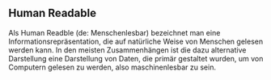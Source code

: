 ## Human Readable
Als Human Readble (de: Menschenlesbar) bezeichnet man eine Informationsrepräsentation, die auf natürliche Weise von Menschen gelesen werden kann. In den meisten Zusammenhängen ist die dazu alternative Darstellung eine Darstellung von Daten, die primär gestaltet wurden, um von Computern gelesen zu werden, also maschinenlesbar zu sein.